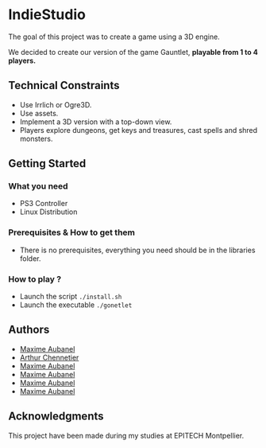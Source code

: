 # IndieStudio

The goal of this project was to create a game using a 3D engine.

We decided to create our version of the game Gauntlet, **playable from 1 to 4 players.**

## Technical Constraints

- Use Irrlich or Ogre3D.
- Use assets.
- Implement a 3D version with a top-down view.
- Players explore dungeons, get keys and treasures, cast spells and shred monsters.

## Getting Started

### What you need

- PS3 Controller
- Linux Distribution

### Prerequisites & How to get them

* There is no prerequisites, everything you need should be in the libraries folder.

### How to play ?

- Launch the script `./install.sh`
- Launch the executable `./gonetlet`

## Authors

* [Maxime Aubanel](https://github.com/MaximeAubanel)
* [Arthur Chennetier](https://github.com/arthurChennetier)
* [Maxime Aubanel](https://github.com/MaximeAubanel)
* [Maxime Aubanel](https://github.com/MaximeAubanel)
* [Maxime Aubanel](https://github.com/MaximeAubanel)
* [Maxime Aubanel](https://github.com/MaximeAubanel)

## Acknowledgments

This project have been made during my studies at EPITECH Montpellier.

